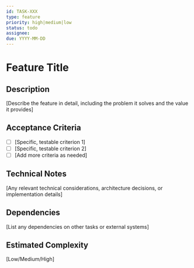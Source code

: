 ```yaml
--- 
id: TASK-XXX
type: feature
priority: high|medium|low
status: todo
assignee: 
due: YYYY-MM-DD
---
```


# Feature Title

## Description
[Describe the feature in detail, including the problem it solves and the value it provides]

## Acceptance Criteria
- [ ] [Specific, testable criterion 1]
- [ ] [Specific, testable criterion 2]
- [ ] [Add more criteria as needed]

## Technical Notes
[Any relevant technical considerations, architecture decisions, or implementation details]

## Dependencies
[List any dependencies on other tasks or external systems]

## Estimated Complexity
[Low/Medium/High]